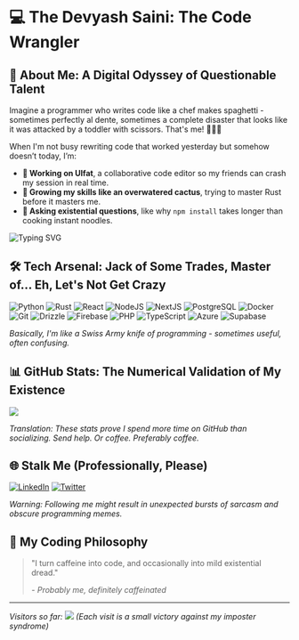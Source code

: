 # 💻 The Devyash Saini: The Code Wrangler

## 🌟 About Me: A Digital Odyssey of Questionable Talent

Imagine a programmer who writes code like a chef makes spaghetti - sometimes perfectly al dente, sometimes a complete disaster that looks like it was attacked by a toddler with scissors. That's me! 🍝👨‍💻

When I'm not busy rewriting code that worked yesterday but somehow doesn’t today, I’m:

- **🔭 Working on Ulfat**, a collaborative code editor so my friends can crash my session in real time.
- **🌱 Growing my skills like an overwatered cactus**, trying to master Rust before it masters me.
- **💬 Asking existential questions**, like why `npm install` takes longer than cooking instant noodles.



![Typing SVG](https://readme-typing-svg.demolab.com/?font=Fira+Code&size=15&duration=4000&pause=500&color=F7F7F7&center=true&random=true&lines=Professional+Code+Chaos+Architect.;Debugging+is+my+cardio.;Imposter+Syndrome+Champion.;Coffee+→+Code+→+Repeat.)

## 🛠 Tech Arsenal: Jack of Some Trades, Master of... Eh, Let's Not Get Crazy

![Python](https://img.shields.io/badge/python-3670A0?style=plastic&logo=python&logoColor=ffdd54) ![Rust](https://img.shields.io/badge/rust-F5792A?style=plastic&logo=rust&logoColor=redwhite) ![React](https://img.shields.io/badge/react-%2320232a.svg?style=plastic&logo=react&logoColor=%2361DAFB) ![NodeJS](https://img.shields.io/badge/node.js-6DA55F?style=plastic&logo=node.js&logoColor=white) ![NextJS](https://img.shields.io/badge/next.js-%2300599C.svg?style=plastic&logo=next.js&logoColor=white) ![PostgreSQL](https://img.shields.io/badge/postgresql-316192?style=plastic&logo=postgresql&logoColor=white) ![Docker](https://img.shields.io/badge/docker-2496ED?style=plastic&logo=docker&logoColor=white) ![Git](https://img.shields.io/badge/git-F05032?style=plastic&logo=git&logoColor=white) ![Drizzle](https://img.shields.io/badge/drizzle-5A67D8?style=plastic&logo=drizzle&logoColor=white) ![Firebase](https://img.shields.io/badge/firebase-FFCA28?style=plastic&logo=firebase&logoColor=black) ![PHP](https://img.shields.io/badge/php-777BB4?style=plastic&logo=php&logoColor=white) ![TypeScript](https://img.shields.io/badge/typescript-3178C6?style=plastic&logo=typescript&logoColor=white) ![Azure](https://img.shields.io/badge/azure-0078D4?style=plastic&logo=microsoftazure&logoColor=white) ![Supabase](https://img.shields.io/badge/supabase-3ECF8E?style=plastic&logo=supabase&logoColor=white)  


*Basically, I'm like a Swiss Army knife of programming - sometimes useful, often confusing.*

## 📊 GitHub Stats: The Numerical Validation of My Existence

![](https://github-readme-stats.vercel.app/api?username=TheDevyashSaini&theme=dark&hide_border=false&include_all_commits=true&count_private=true)

*Translation: These stats prove I spend more time on GitHub than socializing. Send help. Or coffee. Preferably coffee.*

## 🌐 Stalk Me (Professionally, Please)

[![LinkedIn](https://img.shields.io/badge/LinkedIn-%230077B5.svg?logo=linkedin&logoColor=white)](https://linkedin.com/in/TheDevyashSaini) [![Twitter](https://img.shields.io/badge/Twitter-%231DA1F2.svg?logo=Twitter&logoColor=white)](https://twitter.com/TheDevyashSaini)

*Warning: Following me might result in unexpected bursts of sarcasm and obscure programming memes.*

## 💬 My Coding Philosophy

> "I turn caffeine into code, and occasionally into mild existential dread." 
> 
> *- Probably me, definitely caffeinated*

---

*Visitors so far: [![](https://visitcount.itsvg.in/api?id=TheDevyashSaini&icon=0&color=0)](https://visitcount.itsvg.in) 
(Each visit is a small victory against my imposter syndrome)*
